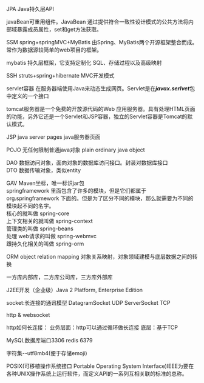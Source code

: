 
JPA Java持久层API

javaBean可重用组件。JavaBean 通过提供符合一致性设计模式的公共方法将内部域暴露成员属性，set和get方法获取。

SSM spring+springMVC+MyBatis 由Spring、MyBatis两个开源框架整合而成。常作为数据源较简单的web项目的框架。

mybatis 持久层框架，它支持定制化 SQL、存储过程以及高级映射

SSH struts+spring+hibernate MVC开发模式

servlet容器 在服务器端使用Java来动态生成网页。Servlet是在***javax.serlvet***包中定义的一个接口

tomcat服务器是一个免费的开放源代码的Web 应用服务器。具有处理HTML页面的功能，另外它还是一个Servlet和JSP容器，独立的Servlet容器是Tomcat的默认模式。

JSP java server pages java服务器页面

POJO 无任何限制普通java对象 plain ordinary java object

DAO 数据访问对象，面向对象的数据库访问接口。封装对数据库接口  
DTO 数据传输对象，类似entity

GAV Maven坐标，唯一标识jar包  
springframework 里面包含了许多的模块，但是它们都属于 org.springframework 下面的。但是为了区分不同的模块，那么就需要为不同的模块起不同的名字。  
核心的就叫做 spring-core  
上下文相关的就叫做 spring-context  
管理类的叫做 spring-beans  
处理 web请求的叫做 spring-webmvc  
跟持久化相关的叫做 spring-orm  

ORM object relation mapping 对象关系映射，对象领域建模与底层数据之间的转换

一方库内部库，二方库公司库，三方库外部库

J2EE开发（企业级）Java 2 Platform, Enterprise Edition

socket:长连接的通讯模型
DatagramSocket UDP
ServerSocket TCP

http & websocket

http如何长连接：
业务层面：http可以通过循环做长连接
底层：基于TCP

MySQL数据库端口3306
redis 6379

字符集--utf8mb4(便于存储emoji)

POSIX(可移植操作系统接口 Portable Operating System Interface)IEEE为要在各种UNIX操作系统上运行软件，而定义API的一系列互相关联的标准的总称。
